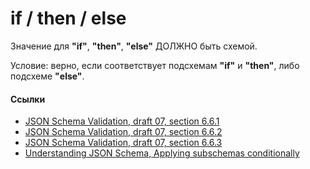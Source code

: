 # if / then / else
Значение для **"if"**, **"then"**, **"else"** ДОЛЖНО быть схемой.

Условие: верно, если соответствует подсхемам **"if"** и **"then"**, либо подсхеме **"else"**.

#### Ссылки
- [JSON Schema Validation, draft 07, section 6.6.1](https://json-schema.org/draft-07/json-schema-validation.html#rfc.section.6.6.1)
- [JSON Schema Validation, draft 07, section 6.6.2](https://json-schema.org/draft-07/json-schema-validation.html#rfc.section.6.6.2)
- [JSON Schema Validation, draft 07, section 6.6.3](https://json-schema.org/draft-07/json-schema-validation.html#rfc.section.6.6.3)
- [Understanding JSON Schema, Applying subschemas conditionally](https://json-schema.org/understanding-json-schema/reference/conditionals.html)
